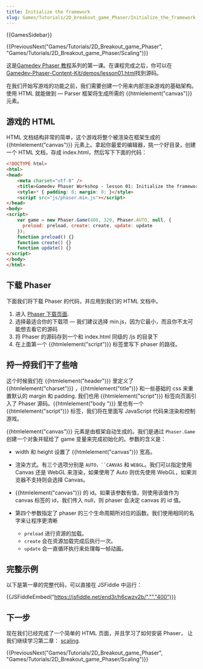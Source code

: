 ```yaml
---
title: Initialize the framework
slug: Games/Tutorials/2D_breakout_game_Phaser/Initialize_the_framework
---
```

{{GamesSidebar}}

{{PreviousNext("Games/Tutorials/2D_Breakout_game_Phaser", "Games/Tutorials/2D_Breakout_game_Phaser/Scaling")}}

这是[Gamedev Phaser 教程](/zh-CN/docs/Games/Workflows/2D_Breakout_game_Phaser)系列的第一课。在课程完成之后，你可以在[Gamedev-Phaser-Content-Kit/demos/lesson01.html](https://github.com/end3r/Gamedev-Phaser-Content-Kit/blob/gh-pages/demos/lesson01.html)找到源码。

在我们开始写游戏的功能之前，我们需要创建一个用来内部渲染游戏的基础架构。使用 HTML 就能做到 — Parser 框架将生成所需的 {{htmlelement("canvas")}} 元素。

## 游戏的 HTML

HTML 文档结构非常的简单，这个游戏将整个被渲染在框架生成的{{htmlelement("canvas")}} 元素上。拿起你最爱的编辑器，挑一个好目录，创建一个 HTML 文档，存成 index.html，然后写下下面的代码：

```html
<!DOCTYPE html>
<html>
<head>
    <meta charset="utf-8" />
    <title>Gamedev Phaser Workshop - lesson 01: Initialize the framework</title>
    <style>* { padding: 0; margin: 0; }</style>
    <script src="js/phaser.min.js"></script>
</head>
<body>
<script>
    var game = new Phaser.Game(480, 320, Phaser.AUTO, null, {
      preload: preload, create: create, update: update
    });
    function preload() {}
    function create() {}
    function update() {}
</script>
</body>
</html>
```

## 下载 Phaser

下面我们将下载 Phaser 的代码，并应用到我们的 HTML 文档中。

1. 进入 [Phaser 下载页面](http://phaser.io/download/stable).
2. 选择最适合你的下载项 — 我们建议选择 min.js，因为它最小，而且你不太可能想去看它的源码
3. 将 Phaser 的源码存到一个和 index.html 同级的 /js 的目录下
4. 在上面第一个 {{htmlelement("script")}} 标签里写下 phaser 的路径。

## 捋一捋我们干了些啥

这个时候我们在 {{htmlelement("header")}} 里定义了 {{htmlelement("charset")}} ，{{htmlelement("title")}} 和一些基础的 css 来重置默认的 margin 和 padding. 我们也用 {{htmlelement("script")}} 标签向页面引入了 Phaser 源码。{{htmlelement("body ")}} 里也有一个 {{htmlelement("script")}} 标签，我们将在里面写 JavaScript 代码来渲染和控制游戏。

{{htmlelement("canvas")}} 元素是由框架自动生成的。我们是通过 `Phaser.Game` 创建一个对象并赋给了 game 变量来完成初始化的。参数的含义是：

- width 和 height 设置了 {{htmlelement("canvas")}} 宽高。
- 渲染方式。有三个选项分别是 ` AUTO，``CANVAS ` 和 `WEBGL`。我们可以指定使用 Canvas 还是 WebGL 来渲染，如果使用了 Auto 则优先使用 WebGL，如果浏览器不支持则会选择 Canvas。
- {{htmlelement("canvas")}} 的 id。如果该参数有值，则使用该值作为 canvas 标签的 id，我们传入 null，则 phaser 会决定 canvas 的 id 值。
- 第四个参数指定了 phaser 的三个生命周期所对应的函数。我们使用相同的名字来让程序更清晰

  - `preload` 进行资源的加载。
  - `create` 会在资源加载完成后执行一次。
  - `update` 会一直循环执行来处理每一帧动画。

## 完整示例

以下是第一章的完整代码，可以直接在 JSFiddle 中运行：

{{JSFiddleEmbed("https://jsfiddle.net/end3r/h6cwzv2b/","","400")}}

## 下一步

现在我们已经完成了一个简单的 HTML 页面，并且学习了如何安装 Phaser， 让我们继续学习第二章： [scaling](/zh-CN/docs/Games/Workflows/2D_Breakout_game_Phaser/Scaling).

{{PreviousNext("Games/Tutorials/2D_Breakout_game_Phaser", "Games/Tutorials/2D_Breakout_game_Phaser/Scaling")}}
